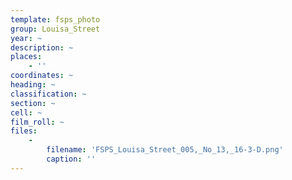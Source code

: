 ```yaml
---
template: fsps_photo
group: Louisa_Street
year: ~
description: ~
places:
    - ''
coordinates: ~
heading: ~
classification: ~
section: ~
cell: ~
film_roll: ~
files:
    -
        filename: 'FSPS_Louisa_Street_005,_No_13,_16-3-D.png'
        caption: ''
---
```

